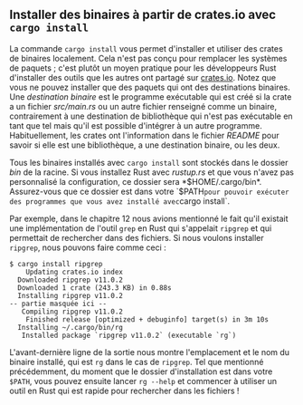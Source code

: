 <!--
## Installing Binaries from Crates.io with `cargo install`
-->

## Installer des binaires à partir de crates.io avec `cargo install`

<!--
The `cargo install` command allows you to install and use binary crates
locally. This isn’t intended to replace system packages; it’s meant to be a
convenient way for Rust developers to install tools that others have shared on
[crates.io](https://crates.io/)<!-- ignore -- >. Note that you can only install
packages that have binary targets. A *binary target* is the runnable program
that is created if the crate has a *src/main.rs* file or another file specified
as a binary, as opposed to a library target that isn’t runnable on its own but
is suitable for including within other programs. Usually, crates have
information in the *README* file about whether a crate is a library, has a
binary target, or both.
-->

La commande `cargo install` vous permet d'installer et utiliser des crates de
binaires localement. Cela n'est pas conçu pour remplacer les systèmes de
paquets ; c'est plutôt un moyen pratique pour les développeurs Rust d'installer
des outils que les autres ont partagé sur
[crates.io](https://crates.io/)<!-- ignore -->. Notez que vous ne pouvez
installer que des paquets qui ont des destinations binaires. Une *destination
binaire* est le programme exécutable qui est créé si la crate a un fichier
*src/main.rs* ou un autre fichier renseigné comme un binaire, contrairement
à une destination de bibliothèque qui n'est pas exécutable en tant que tel mais
qu'il est possible d'intégrer à un autre programme. Habituellement, les crates
ont l'information dans le fichier *README* pour savoir si elle est une
bibliothèque, a une destination binaire, ou les deux.

<!--
All binaries installed with `cargo install` are stored in the installation
root’s *bin* folder. If you installed Rust using *rustup.rs* and don’t have any
custom configurations, this directory will be *$HOME/.cargo/bin*. Ensure that
directory is in your `$PATH` to be able to run programs you’ve installed with
`cargo install`.
-->

Tous les binaires installés avec `cargo install` sont stockés dans le dossier
*bin* de la racine. Si vous installez Rust avec *rustup.rs* et que vous n'avez
pas personnalisé la configuration, ce dossier sera *$HOME/.cargo/bin*.
Assurez-vous que ce dossier est dans votre `$PATH` pour pouvoir exécuter des
programmes que vous avez installé avec `cargo install`.

<!--
For example, in Chapter 12 we mentioned that there’s a Rust implementation of
the `grep` tool called `ripgrep` for searching files. If we want to install
`ripgrep`, we can run the following:
-->

Par exemple, dans le chapitre 12 nous avions mentionné le fait qu'il existait
une implémentation de l'outil `grep` en Rust qui s'appelait `ripgrep` et qui
permettait de rechercher dans des fichiers. Si nous voulons installer
`ripgrep`, nous pouvons faire comme ceci :

<!--
<!-- manual-regeneration
cargo install something you don't have, copy relevant output below
-- >
-->

<!--
```console
$ cargo install ripgrep
    Updating crates.io index
  Downloaded ripgrep v11.0.2
  Downloaded 1 crate (243.3 KB) in 0.88s
  Installing ripgrep v11.0.2
--snip--
   Compiling ripgrep v11.0.2
    Finished release [optimized + debuginfo] target(s) in 3m 10s
  Installing ~/.cargo/bin/rg
   Installed package `ripgrep v11.0.2` (executable `rg`)
```
-->

```console
$ cargo install ripgrep
    Updating crates.io index
  Downloaded ripgrep v11.0.2
  Downloaded 1 crate (243.3 KB) in 0.88s
  Installing ripgrep v11.0.2
-- partie masquée ici --
   Compiling ripgrep v11.0.2
    Finished release [optimized + debuginfo] target(s) in 3m 10s
  Installing ~/.cargo/bin/rg
   Installed package `ripgrep v11.0.2` (executable `rg`)
```

<!--
The second-to-last line of the output shows the location and the name of the
installed binary, which in the case of `ripgrep` is `rg`. As long as the
installation directory is in your `$PATH`, as mentioned previously, you can
then run `rg --help` and start using a faster, rustier tool for searching files!
-->

L'avant-dernière ligne de la sortie nous montre l'emplacement et le nom du
binaire installé, qui est `rg` dans le cas de `ripgrep`. Tel que mentionné
précédemment, du moment que le dossier d'installation est dans votre `$PATH`,
vous pouvez ensuite lancer `rg --help` et commencer à utiliser un outil en Rust
qui est rapide pour rechercher dans les fichiers !
